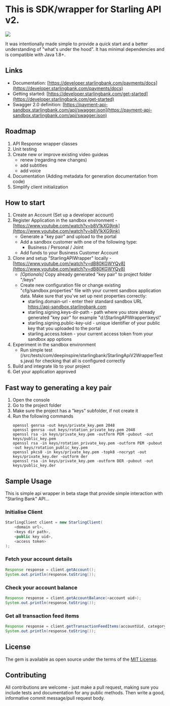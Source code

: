 # This is SDK/wrapper for Starling API v2.
<p align="left">
    <img src="https://img.shields.io/badge/version-0.1.0-blue.svg" />
</p>
It was intentionally made simple to provide a quick start and a better understanding of "what's under the hood".
It has minimal dependencies and is compatible with Java 1.8+.

## Links
* Documentation: [https://developer.starlingbank.com/payments/docs](https://developer.starlingbank.com/payments/docs)
* Getting started: [https://developer.starlingbank.com/get-started](https://developer.starlingbank.com/get-started)
* Swagger 2.0 definition: [https://payment-api-sandbox.starlingbank.com/api/swagger.json](https://payment-api-sandbox.starlingbank.com/api/swagger.json)

## Roadmap
1. API Response wrapper classes
2. Unit testing
3. Create new or improve existing video guideas
   - renew (regarding new changes)
   - add subtitles
   - add voice
4. Documentation (Adding metadata for generation documentation from code)
5. Simplify client initialization

## How to start
1. Create an Account (Set up a developer account)
2. Register Application in the sandbox environment - [https://www.youtube.com/watch?v=b8V1kXG9jnk](https://www.youtube.com/watch?v=b8V1kXG9jnk)
   - Generate a "key pair" and upload to the portal
   - Add a sandbox customer with one of the following type:
     - Business / Personal / Joint
   - Add funds to your Business Customer Account
3. Clone and setup "StarlingAPIWrapper" locally - [https://www.youtube.com/watch?v=dB80KGWYQy8](https://www.youtube.com/watch?v=dB80KGWYQy8)
   - *[Optionals]* Copy already generated "key pair" to project folder "/keys"
   - Create new configuration file or change existing "cfg/sandbox.properties" file with your current sandbox application data.
     Make sure that you've set up next properties correctly:
     - starling.domain-url - enter their standard sandbox URL [https://api-sandbox.starlingbank.com
](https://api-sandbox.starlingbank.com
)
     - starling.signing.keys-dir-path - path where you store already generated "key pair" for example "d:\\StarlingAPIWrapper\\keys\\"
     - starling.signing.public-key-uid - unique identifier of your public key that you uploaded to the portal
     - starling.access.token - your current access token from your sandbox app options
4. Experiment in the sandbox environment
   - Run simple test (/src/tests/com/deepinspire/starlingbank/StarlingApiV2WrapperTests.java) for checking that all is configured correctly
5. Build and integrate lib to your project
6. Get your application approved

## Fast way to generating a key pair
1. Open the console
2. Go to the project folder
3. Make sure the project has a "keys" subfolder, if not create it
4. Run the following commands
   ```
   openssl genrsa -out keys/private_key.pem 2048
   openssl genrsa -out keys/rotation_private_key.pem 2048
   openssl rsa -in keys/private_key.pem -outform PEM -pubout -out keys/public_key.pem
   openssl rsa -in keys/rotation_private_key.pem -outform PEM -pubout -out keys/rotation_public_key.pem
   openssl pkcs8 -in keys/private_key.pem -topk8 -nocrypt -out keys/private_key.der -outform der
   openssl rsa -in keys/private_key.pem -outform DER -pubout -out keys/public_key.der
   ```

## Sample Usage
This is simple api wrapper in beta stage that provide simple interaction with "Starling Bank" API...

### Initialise Client
```java
StarlingClient client = new StarlingClient(
    <domain url>,
    <keys dir path>,
    <public key uid>,
    <access token>
);
```

### Fetch your account details
```java
Response response = client.getAccount();
System.out.println(response.toString());
```

### Check your account balance
```java
Response response = client.getAccountBalance(<account uid>);
System.out.println(response.toString());
```

### Get all transaction feed items
```java
Response response = client.getTransactionFeedItems(accountUid, categoryUid);
System.out.println(response.toString());
```

## License
The gem is available as open source under the terms of
the [MIT License](http://opensource.org/licenses/MIT).

## Contributing
All contributions are welcome - just make a pull request, making sure you include tests
and documentation for any public methods. Then write a good, informative commit
message/pull request body.
